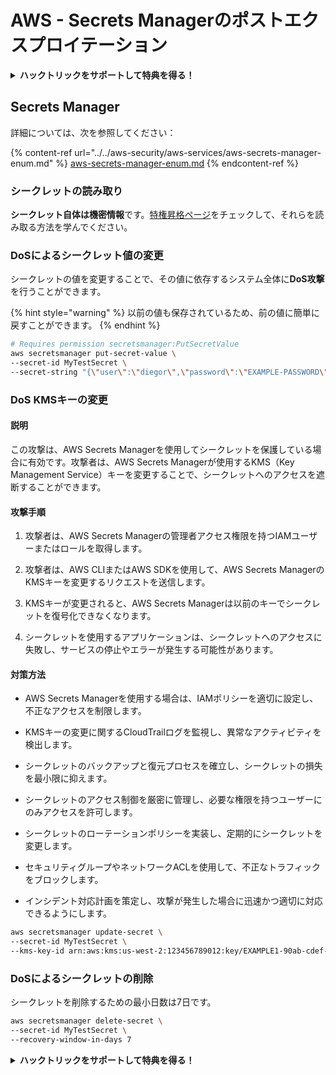 # AWS - Secrets Managerのポストエクスプロイテーション

<details>

<summary><strong>ハックトリックをサポートして特典を得る！</strong></summary>

* **HackTricksで会社を宣伝したい**場合や、**最新バージョンのPEASSを入手したい**場合は、[**サブスクリプションプラン**](https://github.com/sponsors/carlospolop)をチェックしてください！
* [**公式PEASS＆HackTricksグッズ**](https://peass.creator-spring.com)を手に入れる
* [**The PEASS Family**](https://opensea.io/collection/the-peass-family)を見つけて、独占的な[**NFT**](https://opensea.io/collection/the-peass-family)のコレクションを発見する
* 💬 [**Discordグループ**](https://discord.gg/hRep4RUj7f)または[**Telegramグループ**](https://t.me/peass)に参加するか、**Twitter**で私をフォローする 🐦 [**@carlospolopm**](https://twitter.com/carlospolopm)
* **ハッキングのトリックを共有するには、**[**HackTricks**](https://github.com/carlospolop/hacktricks)と[**HackTricks Cloud**](https://github.com/carlospolop/hacktricks-cloud)のGitHubリポジトリにPRを提出してください。

</details>

## Secrets Manager

詳細については、次を参照してください：

{% content-ref url="../../aws-security/aws-services/aws-secrets-manager-enum.md" %}
[aws-secrets-manager-enum.md](../../aws-security/aws-services/aws-secrets-manager-enum.md)
{% endcontent-ref %}

### シークレットの読み取り

**シークレット自体は機密情報**です。[特権昇格ページ](../../aws-security/aws-privilege-escalation/aws-secrets-manager-privesc.md)をチェックして、それらを読み取る方法を学んでください。

### DoSによるシークレット値の変更

シークレットの値を変更することで、その値に依存するシステム全体に**DoS攻撃**を行うことができます。

{% hint style="warning" %}
以前の値も保存されているため、前の値に簡単に戻すことができます。
{% endhint %}
```bash
# Requires permission secretsmanager:PutSecretValue
aws secretsmanager put-secret-value \
--secret-id MyTestSecret \
--secret-string "{\"user\":\"diegor\",\"password\":\"EXAMPLE-PASSWORD\"}"
```
### DoS KMSキーの変更

#### 説明

この攻撃は、AWS Secrets Managerを使用してシークレットを保護している場合に有効です。攻撃者は、AWS Secrets Managerが使用するKMS（Key Management Service）キーを変更することで、シークレットへのアクセスを遮断することができます。

#### 攻撃手順

1. 攻撃者は、AWS Secrets Managerの管理者アクセス権限を持つIAMユーザーまたはロールを取得します。

2. 攻撃者は、AWS CLIまたはAWS SDKを使用して、AWS Secrets ManagerのKMSキーを変更するリクエストを送信します。

3. KMSキーが変更されると、AWS Secrets Managerは以前のキーでシークレットを復号化できなくなります。

4. シークレットを使用するアプリケーションは、シークレットへのアクセスに失敗し、サービスの停止やエラーが発生する可能性があります。

#### 対策方法

- AWS Secrets Managerを使用する場合は、IAMポリシーを適切に設定し、不正なアクセスを制限します。

- KMSキーの変更に関するCloudTrailログを監視し、異常なアクティビティを検出します。

- シークレットのバックアップと復元プロセスを確立し、シークレットの損失を最小限に抑えます。

- シークレットのアクセス制御を厳密に管理し、必要な権限を持つユーザーにのみアクセスを許可します。

- シークレットのローテーションポリシーを実装し、定期的にシークレットを変更します。

- セキュリティグループやネットワークACLを使用して、不正なトラフィックをブロックします。

- インシデント対応計画を策定し、攻撃が発生した場合に迅速かつ適切に対応できるようにします。
```bash
aws secretsmanager update-secret \
--secret-id MyTestSecret \
--kms-key-id arn:aws:kms:us-west-2:123456789012:key/EXAMPLE1-90ab-cdef-fedc-ba987EXAMPLE
```
### DoSによるシークレットの削除

シークレットを削除するための最小日数は7日です。
```bash
aws secretsmanager delete-secret \
--secret-id MyTestSecret \
--recovery-window-in-days 7
```
<details>

<summary><strong>ハックトリックをサポートして特典を得る！</strong></summary>

* **HackTricksで会社を宣伝したい**場合や、**最新バージョンのPEASSにアクセスしたい**場合、またはHackTricksをPDFでダウンロードしたい場合は、[**サブスクリプションプラン**](https://github.com/sponsors/carlospolop)をチェックしてください！
* [**公式PEASS＆HackTricksグッズ**](https://peass.creator-spring.com)を手に入れましょう
* [**The PEASS Family**](https://opensea.io/collection/the-peass-family)を見つけて、独占的な[**NFT**](https://opensea.io/collection/the-peass-family)のコレクションを発見しましょう
* 💬 [**Discordグループ**](https://discord.gg/hRep4RUj7f)または[**Telegramグループ**](https://t.me/peass)に参加するか、**Twitter**で私をフォローしましょう 🐦 [**@carlospolopm**](https://twitter.com/carlospolopm)**.**
* **ハッキングのトリックを共有するために、PRを** [**HackTricks**](https://github.com/carlospolop/hacktricks) **および** [**HackTricks Cloud**](https://github.com/carlospolop/hacktricks-cloud) **のGitHubリポジトリに提出してください。**

</details>
